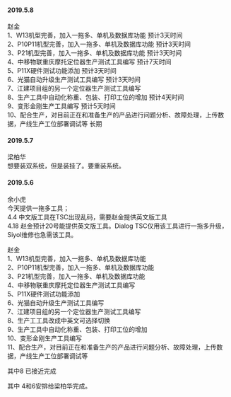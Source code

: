 
#### 2019.5.8

赵金<br>
1、W13机型完善，加入一拖多、单机及数据库功能                                                                                          预计3天时间<br>
2、P10P11机型完善，加入一拖多、单机及数据库功能                                                                                     预计3天时间<br>
3、P21机型完善，加入一拖多、单机及数据库功能                                                                                           预计3天时间<br>
4、中移物联重庆摩托定位器生产测试工具编写                                                                                                 预计7天时间<br>
5、P11X硬件测试功能添加                                                                                                                              预计3天时间<br>
6、光猫自动升级生产测试工具编写                                                                                                                  预计3天时间<br>
7、江建项目组的另一个定位器生产测试工具编写<br>
8、生产工具中自动化称重、包装、打印工位的增加                                                                                           预计4天时间<br>
9、变形金刚生产工具编写                                                                                                                                预计5天时间<br>
10、配合生产，对目前正在和准备生产的产品进行问题分析、故障处理，上传数据，产线生产工位部署调试等         长期

#### 2019.5.7

梁柏华<br>
想要装双系统，但是装挂了。要重装系统。


#### 2019.5.6

余小虎<br>
今天提供一拖多工具；<br>
4.4 中文版工具在TSC出现乱码，需要赵金提供英文版工具<br>
4.18 赵金预计20号能提供英文版工具。Dialog TSC仅用该工具进行一拖多升级，Siyol维修也急需该工具。<br>

赵金<br>
1、W13机型完善，加入一拖多、单机及数据库功能<br>
2、P10P11机型完善，加入一拖多、单机及数据库功能<br>
3、P21机型完善，加入一拖多、单机及数据库功能<br>
4、中移物联重庆摩托定位器生产测试工具编写<br>
5、P11X硬件测试功能添加<br>
6、光猫自动升级生产测试工具编写<br>
7、江建项目组的另一个定位器生产测试工具编写<br>
8、生产工工具改成中英文可选择切换<br>
9、生产工具中自动化称重、包装、打印工位的增加<br>
10、变形金刚生产工具编写<br>
11、配合生产，对目前正在和准备生产的产品进行问题分析、故障处理，上传数据，产线生产工位部署调试等<br>

其中8 已接近完成

其中 4和6安排给梁柏华完成。

